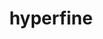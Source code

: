 ---
title: "hyperfine"
layout: cache
categories: [package, develop]
meta: {"versions": ["1.17.0"], "compilers": ["gcc@=10.2.1", "gcc@=7.5.0"], "oss": ["centos7", "ubuntu18.04"], "platforms": ["linux"], "targets": ["x86_64_v3"], "stacks": ["developer-tools", "developer-tools-manylinux2014", "root"], "num_specs": 4, "num_specs_by_stack": {"developer-tools-manylinux2014": 1, "root": 4, "developer-tools": 3}}
spec_details: [{"hash": "iyybletoqk2rmqggy3o2eoix24zsdesf", "compiler": "gcc@=10.2.1", "versions": ["1.17.0"], "os": "centos7", "platform": "linux", "target": "x86_64_v3", "variants": ["build_system=generic"], "stacks": ["developer-tools-manylinux2014", "root"], "size": "-", "tarball": "https://binaries.spack.io/develop/build_cache/linux-centos7-x86_64_v3/gcc-10.2.1/hyperfine-1.17.0/linux-centos7-x86_64_v3-gcc-10.2.1-hyperfine-1.17.0-iyybletoqk2rmqggy3o2eoix24zsdesf.spack"}, {"hash": "olq7nnnf4zrvykatetunj7nd3jda37zl", "compiler": "gcc@=7.5.0", "versions": ["1.17.0"], "os": "ubuntu18.04", "platform": "linux", "target": "x86_64_v3", "variants": ["build_system=generic"], "stacks": ["root", "developer-tools"], "size": "-", "tarball": "https://binaries.spack.io/develop/build_cache/linux-ubuntu18.04-x86_64_v3/gcc-7.5.0/hyperfine-1.17.0/linux-ubuntu18.04-x86_64_v3-gcc-7.5.0-hyperfine-1.17.0-olq7nnnf4zrvykatetunj7nd3jda37zl.spack"}, {"hash": "7sa642nzt2nndnpw5jerg47nfqlk65uz", "compiler": "gcc@=7.5.0", "versions": ["1.17.0"], "os": "ubuntu18.04", "platform": "linux", "target": "x86_64_v3", "variants": ["build_system=generic"], "stacks": ["root", "developer-tools"], "size": "-", "tarball": "https://binaries.spack.io/develop/build_cache/linux-ubuntu18.04-x86_64_v3/gcc-7.5.0/hyperfine-1.17.0/linux-ubuntu18.04-x86_64_v3-gcc-7.5.0-hyperfine-1.17.0-7sa642nzt2nndnpw5jerg47nfqlk65uz.spack"}, {"hash": "fdvupx6viwdmw6m7eowihg75y2qjdqwd", "compiler": "gcc@=7.5.0", "versions": ["1.17.0"], "os": "ubuntu18.04", "platform": "linux", "target": "x86_64_v3", "variants": ["build_system=generic"], "stacks": ["root", "developer-tools"], "size": "-", "tarball": "https://binaries.spack.io/develop/build_cache/linux-ubuntu18.04-x86_64_v3/gcc-7.5.0/hyperfine-1.17.0/linux-ubuntu18.04-x86_64_v3-gcc-7.5.0-hyperfine-1.17.0-fdvupx6viwdmw6m7eowihg75y2qjdqwd.spack"}]
---